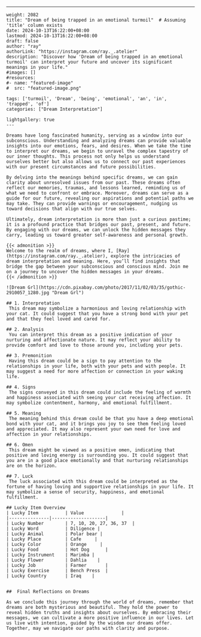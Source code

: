 ---
    weight: 2082
    title: "Dream of being trapped in an emotional turmoil"  # Assuming 'title' column exists
    date: 2024-10-13T16:22:00+08:00
    lastmod: 2024-10-13T16:22:00+08:00
    draft: false
    author: "ray"
    authorLink: "https://instagram.com/ray._.atelier"
    description: "Discover how 'Dream of being trapped in an emotional turmoil' can interpret your future and uncover its significant meanings in your life."
    #images: []
    #resources:
    #- name: "featured-image"
    #  src: "featured-image.png"
    
    tags: ['turmoil', 'Dream', 'being', 'emotional', 'an', 'in', 'trapped', 'of']
    categories: ["Dream Interpretation"]
    
    lightgallery: true
    ---
    
    Dreams have long fascinated humanity, serving as a window into our subconscious. Understanding and analyzing dreams can provide valuable insights into our emotions, fears, and desires. When we take the time to interpret our dreams, we begin to unravel the complex tapestry of our inner thoughts. This process not only helps us understand ourselves better but also allows us to connect our past experiences with our present circumstances and future possibilities.
    
    By delving into the meanings behind specific dreams, we can gain clarity about unresolved issues from our past. These dreams often reflect our memories, traumas, and lessons learned, reminding us of what we need to confront or embrace. Moreover, dreams can serve as a guide for our future, revealing our aspirations and potential paths we may take. They can provide warnings or encouragement, nudging us toward decisions that align with our true selves.
    
    Ultimately, dream interpretation is more than just a curious pastime; it is a profound practice that bridges our past, present, and future. By engaging with our dreams, we can unlock the hidden messages they carry, leading us toward greater self-awareness and personal growth.
    
    {{< admonition >}}
    Welcome to the realm of dreams, where I, [Ray](https://instagram.com/ray._.atelier), explore the intricacies of dream interpretation and meaning. Here, you’ll find insights that bridge the gap between your subconscious and conscious mind. Join me on a journey to uncover the hidden messages in your dreams.
    {{< /admonition >}}
    
    ![Dream Grl](https://cdn.pixabay.com/photo/2017/11/02/03/35/gothic-2910057_1280.jpg "Dream Grl")
    
    ## 1. Interpretation
     This dream may symbolize a harmonious and loving relationship with your cat. It could suggest that you have a strong bond with your pet and that they feel loved and cared for.
    
    ## 2. Analysis
     You can interpret this dream as a positive indication of your nurturing and affectionate nature. It may reflect your ability to provide comfort and love to those around you, including your pets.
    
    ## 3. Premonition
     Having this dream could be a sign to pay attention to the relationships in your life, both with your pets and with people. It may suggest a need for more affection or connection in your waking life.
    
    ## 4. Signs
     The signs conveyed in this dream could include the feeling of warmth and happiness associated with seeing your cat receiving affection. It may symbolize contentment, harmony, and emotional fulfillment.
    
    ## 5. Meaning
     The meaning behind this dream could be that you have a deep emotional bond with your cat, and it brings you joy to see them feeling loved and appreciated. It may also represent your own need for love and affection in your relationships.
    
    ## 6. Omen
     This dream might be viewed as a positive omen, indicating that positive and loving energy is surrounding you. It could suggest that you are in a good place emotionally and that nurturing relationships are on the horizon.
    
    ## 7. Luck
     The luck associated with this dream could be interpreted as the fortune of having loving and supportive relationships in your life. It may symbolize a sense of security, happiness, and emotional fulfillment.
    
    ## Lucky Item Overview
    | Lucky Item          | Value              |
    |---------------|--------------------|
    | Lucky Number        | 7, 10, 20, 27, 36, 37  |
    | Lucky Word          | Diligence |
    | Lucky Animal        | Polar bear |
    | Lucky Place         | Cafe     |
    | Lucky Color         | Orange     |
    | Lucky Food          | Hot Dog      |
    | Lucky Instrument    | Marimba |
    | Lucky Flower        | Dahlia    |
    | Lucky Job           | Farmer       |
    | Lucky Exercise      | Bench Press  |
    | Lucky Country       | Iraq    |
    
    
    ##  Final Reflections on Dreams
    
    As we conclude this journey through the world of dreams, remember that dreams are both mysterious and beautiful. They hold the power to reveal hidden truths and insights about ourselves. By embracing their messages, we can cultivate a more positive influence in our lives. Let us live with intention, guided by the wisdom our dreams offer. Together, may we navigate our paths with clarity and purpose.
    